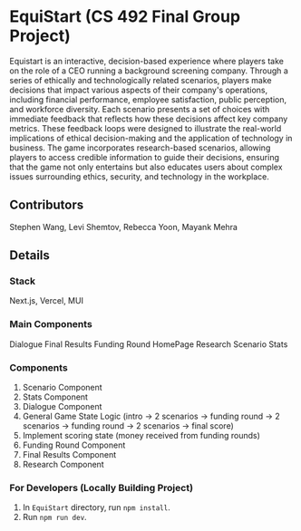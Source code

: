 # EquiStart (CS 492 Final Group Project)

Equistart is an interactive, decision-based experience where players take on the role of a CEO running a background screening company. Through a series of ethically and technologically related scenarios, players make decisions that impact various aspects of their company's operations, including financial performance, employee satisfaction, public perception, and workforce diversity. Each scenario presents a set of choices with immediate feedback that reflects how these decisions affect key company metrics. These feedback loops were designed to illustrate the real-world implications of ethical decision-making and the application of technology in business. The game incorporates research-based scenarios, allowing players to access credible information to guide their decisions, ensuring that the game not only entertains but also educates users about complex issues surrounding ethics, security, and technology in the workplace.

## Contributors
Stephen Wang, Levi Shemtov, Rebecca Yoon, Mayank Mehra

## Details

### Stack
Next.js, Vercel, MUI

### Main Components
Dialogue
Final Results
Funding Round
HomePage
Research
Scenario
Stats

### Components
1. Scenario Component
2. Stats Component
3. Dialogue Component
4. General Game State Logic (intro -> 2 scenarios -> funding round -> 2 scenarios -> funding round -> 2 scenarios -> final score)
5. Implement scoring state (money received from funding rounds)
6. Funding Round Component
7. Final Results Component
8. Research Component

### For Developers (Locally Building Project)
1. In `EquiStart` directory, run `npm install`.
2. Run `npm run dev`.
